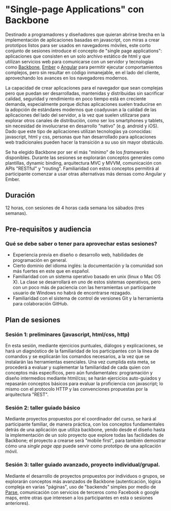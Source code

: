 # "Single-page Applications" con Backbone

Destinado a programadores y diseñadores que quieran abrirse brecha en la implementación de aplicaciones basadas en javascript, con miras a crear prototipos listos para ser usados en navegadores móviles, este corto conjunto de sesiones introduce el concepto de "single page applications": aplicaciones que consisten en un solo archivo estático de html y que utilizan servicios web para comunicarse con un servidor y tecnologías como [Backbone](http://backbonejs.org/), [Ember](http://emberjs.com/) o [Angular](https://angularjs.org/) para permitir ejecutar comportamientos complejos, pero sin resultar en código inmanejable, en el lado del cliente, aprovechando los avances en los navegadores modernos. 

La capacidad de crear aplicaciones para el navegador que sean complejas pero que puedan ser desarrolladas, mantenidas y distribuidas sin sacrificar calidad, seguridad y rendimiento en poco tiempo está en creciente demanda, especialmente porque dichas aplicaciones suelen traducirse en la adopción de estándares modernos que coadyuvan a la calidad de las aplicaciones del lado del servidor, a la vez que suelen utilizarse para explorar otros canales de distribución, como ser los smartphones y tablets, sin necesidad de involucrarse en desarrollo "nativo" (e.g. android y iOS). Dado que este tipo de aplicaciones utilizan tecnologías ya conocidas: javascript, html y css, personas que han desarrollado para aplicaciones web tradicionales pueden hacer la transición a su uso sin mayor obstáculo.

Se ha elegido Backbone por ser el más "mínimo" de los _frameworks_ disponibles. Durante las sesiones se explorarán conceptos generales como plantillas, dynamic binding, arquitectura MVC y MVVM, comunicación con APIs "RESTful" y "routing". Familiaridad con estos conceptos permitirá al participante comenzar a usar otras alternativas más densas como Angular y Ember. 

## Duración 

12 horas, con sesiones de 4 horas cada semana los sábados (tres semanas).

## Pre-requisitos y audiencia

### Qué se debe saber o tener para aprovechar estas sesiones?

* Experiencia previa en diseño o desarrollo web, habilidades de programación en general.
* Cierto dominio del idioma inglés: la documentación y la comunidad son más fuertes en este que en español.
* Familiaridad con un sistema operativo basado en unix (linux o Mac OS X). La clase se desarrollará en uno de estos sistemas operativos, pero con un poco más de paciencia con las herramientas un participante usuario de Windows no habrá de encontrarse rezagado.
* Familiaridad con el sistema de control de versiones Git y la herramienta para colaboración GitHub.

## Plan de sesiones

### Sesión 1: preliminares (javascript, html/css, http)

En esta sesión, mediante ejercicios puntuales, diálogos y explicaciones, se hará un diagnóstico de la familiaridad de los participantes con la línea de comandos y se explicarán los comandos necesarios, a la vez que se instalarán las herramientas esenciales. Una vez cumplida esta meta, se procederá a evaluar y suplementar la familiaridad de cada quien con conceptos más específicos, pero aún fundamentales: programación y diseño intermedios mediante html/css; se harán ejercicios auto-guiados y repasarán conceptos básicos para evaluar la proficiencia con javascript; lo mismo con el protocolo HTTP y las convenciones propuestas por la arquitectura "REST".

### Sesión 2: taller guiado básico

Mediante proyectos propuestos por el coordinador del curso, se hará al participante familiar, de manera práctica, con los conceptos fundamentales detrás de una aplicación que utiliza backbone, yendo desde el diseño hasta la implementación de un solo proyecto que explore todas las facilidades de Backbone; el proyecto a crearse será "mobile first", para también demostrar cómo una _single page app_ puede servir como prototipo de una aplicación móvil.

### Sesión 3: taller guiado avanzado, proyecto individual/grupal.

Mediante el desarrollo de proyectos propuestos por individuos o grupos, se explorarán conceptos más avanzados de Backbone (autenticación, lógica compleja en varias "páginas", uso de "backends" simples por medio de [Parse](https://parse.com/), comunicación con servicios de terceros como Facebook o google maps, entre otras que interesen a los participantes en esta o sesiones anteriores).